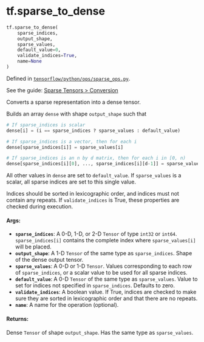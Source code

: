 <div itemscope itemtype="http://developers.google.com/ReferenceObject">
<meta itemprop="name" content="tf.sparse_to_dense" />
</div>

# tf.sparse_to_dense

``` python
tf.sparse_to_dense(
    sparse_indices,
    output_shape,
    sparse_values,
    default_value=0,
    validate_indices=True,
    name=None
)
```



Defined in [`tensorflow/python/ops/sparse_ops.py`](https://www.tensorflow.org/code/tensorflow/python/ops/sparse_ops.py).

See the guide: [Sparse Tensors > Conversion](../../../api_guides/python/sparse_ops.md#Conversion)

Converts a sparse representation into a dense tensor.

Builds an array `dense` with shape `output_shape` such that

```python
# If sparse_indices is scalar
dense[i] = (i == sparse_indices ? sparse_values : default_value)

# If sparse_indices is a vector, then for each i
dense[sparse_indices[i]] = sparse_values[i]

# If sparse_indices is an n by d matrix, then for each i in [0, n)
dense[sparse_indices[i][0], ..., sparse_indices[i][d-1]] = sparse_values[i]
```

All other values in `dense` are set to `default_value`.  If `sparse_values`
is a scalar, all sparse indices are set to this single value.

Indices should be sorted in lexicographic order, and indices must not
contain any repeats. If `validate_indices` is True, these properties
are checked during execution.

#### Args:

* <b>`sparse_indices`</b>: A 0-D, 1-D, or 2-D `Tensor` of type `int32` or `int64`.
    `sparse_indices[i]` contains the complete index where `sparse_values[i]`
    will be placed.
* <b>`output_shape`</b>: A 1-D `Tensor` of the same type as `sparse_indices`.  Shape
    of the dense output tensor.
* <b>`sparse_values`</b>: A 0-D or 1-D `Tensor`.  Values corresponding to each row of
    `sparse_indices`, or a scalar value to be used for all sparse indices.
* <b>`default_value`</b>: A 0-D `Tensor` of the same type as `sparse_values`.  Value
    to set for indices not specified in `sparse_indices`.  Defaults to zero.
* <b>`validate_indices`</b>: A boolean value.  If True, indices are checked to make
    sure they are sorted in lexicographic order and that there are no repeats.
* <b>`name`</b>: A name for the operation (optional).


#### Returns:

Dense `Tensor` of shape `output_shape`.  Has the same type as
`sparse_values`.
